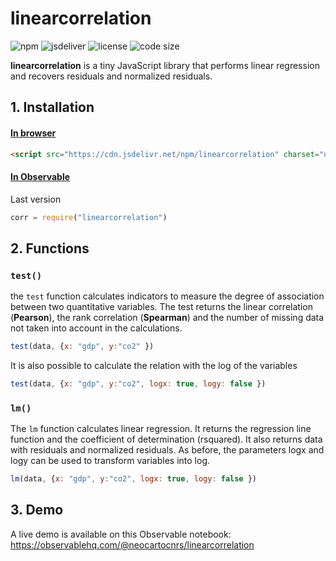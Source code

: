 # linearcorrelation

![npm](https://img.shields.io/npm/v/linearcorrelation)
![jsdeliver](https://img.shields.io/jsdelivr/npm/hw/linearcorrelation)
![license](https://img.shields.io/badge/license-MIT-success)
![code size](https://img.shields.io/github/languages/code-size/neocarto/linearcorrelation)

**linearcorrelation** is a tiny JavaScript library that performs linear regression and recovers residuals and normalized residuals.

## 1. Installation

#### <ins>In browser</ins>

```html
<script src="https://cdn.jsdelivr.net/npm/linearcorrelation" charset="utf-8"></script>
```

#### <ins>In Observable</ins>

Last version

~~~js
corr = require("linearcorrelation")
~~~

## 2. Functions

### `test()`

the `test` function calculates indicators to measure the degree of association between two quantitative variables. The test returns the linear correlation (**Pearson**), the rank correlation (**Spearman**) and the number of missing data not taken into account in the calculations. 

~~~js
test(data, {x: "gdp", y:"co2" })
~~~

It is also possible to calculate the relation with the log of the variables

~~~js
test(data, {x: "gdp", y:"co2", logx: true, logy: false })
~~~

### `lm()`

The `lm` function calculates linear regression. It returns the regression line function and the coefficient of determination (rsquared). It also returns data with residuals and normalized residuals. As before, the parameters logx and logy can be used to transform variables into log.


~~~js
lm(data, {x: "gdp", y:"co2", logx: true, logy: false })
~~~

## 3. Demo

A live demo is available on this Observable notebook: https://observablehq.com/@neocartocnrs/linearcorrelation
